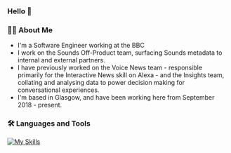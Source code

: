 ### Hello 👋

### 👨‍💻 About Me
- I'm a Software Engineer working at the BBC
- I work on the Sounds Off-Product team, surfacing Sounds metadata to internal and external partners.
- I have previously worked on the Voice News team - responsible primarily for the Interactive News skill on Alexa - and the Insights team, collating and analysing data to power decision making for conversational experiences.
- I'm based in Glasgow, and have been working here from September 2018 - present.

### 🛠️ Languages and Tools
[![My Skills](https://skillicons.dev/icons?i=ts,js,nodejs,jest,aws,gcp,github,vscode,jenkins,postman)](https://skillicons.dev)

<!--
**ruaridhdunbar/ruaridhdunbar** is a ✨ _special_ ✨ repository because its `README.md` (this file) appears on your GitHub profile.

Here are some ideas to get you started:

- 🔭 I’m currently working on ...
- 🌱 I’m currently learning ...
- 👯 I’m looking to collaborate on ...
- 🤔 I’m looking for help with ...
- 💬 Ask me about ...
- 📫 How to reach me: ...
- 😄 Pronouns: ...
- ⚡ Fun fact: ...
-->
